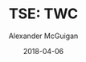 ---
type: "report"
paper: "TWC_Alexander_McGuigan.pdf"
author: "Alexander McGuigan"
company: "TWC Enterprises Limited"
date: "2018-04-06"
summary: "TWC Enterprises Limited owns and operates golf courses, resort properties, ports, and the Yukon pass railway. Through their subsidiary, ClubLink, TWC is the largest golf course operator in Canada."
title: "TSE: TWC"
---